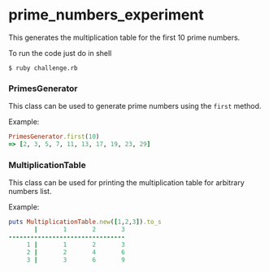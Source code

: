 prime_numbers_experiment
========================

This generates the multiplication table for the first 10 prime numbers.

To run the code just do in shell
```
$ ruby challenge.rb
```

### PrimesGenerator
This class can be used to generate prime numbers using the ```first``` method.

Example:
```ruby
PrimesGenerator.first(10)
=> [2, 3, 5, 7, 11, 13, 17, 19, 23, 29]
```

### MultiplicationTable
This class can be used for printing the multiplication table for arbitrary numbers list.

Example:
```ruby
puts MultiplicationTable.new([1,2,3]).to_s
       |       1       2       3
--------------------------------
     1 |       1       2       3
     2 |       2       4       6
     3 |       3       6       9
```
